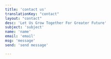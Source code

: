 ```yaml
---
title: 'contact us'
translationKey: "contact"
layout: "contact"
desc: 'Let Us Grow Together For Greater Future'
subject: 'subject'
name: 'name'
email: 'email'
msg: 'message'
send: 'send message'

---
```

